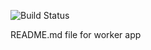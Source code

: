 ![Build Status](http://52.149.160.183:8080/buildStatus/icon?job=instavote%2Fworker-build)

README.md file for worker app

